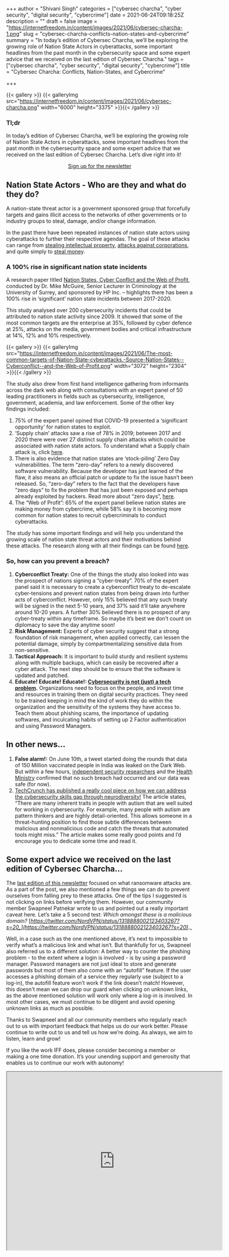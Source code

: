 +++
author = "Shivani Singh"
categories = ["cybersec charcha", "cyber security", "digital security", "cybercrime"]
date = 2021-06-24T09:18:25Z
description = ""
draft = false
image = "https://internetfreedom.in/content/images/2021/06/cybersec-charcha-1.png"
slug = "cybersec-charcha-conflicts-nation-states-and-cybercrime"
summary = "In today’s edition of Cybersec Charcha, we’ll be exploring the growing role of Nation State Actors in cyberattacks, some important headlines from the past month in the cybersecurity space and some expert advice that we received on the last edition of Cybersec Charcha."
tags = ["cybersec charcha", "cyber security", "digital security", "cybercrime"]
title = "Cybersec Charcha: Conflicts, Nation-States, and Cybercrime"

+++


{{< gallery >}}
{{< galleryImg  src="https://internetfreedom.in/content/images/2021/06/cybersec-charcha.png" width="6000" height="3375" >}}{{< /gallery >}}

>>>> <form><script src="https://checkout.razorpay.com/v1/payment-button.js" data-payment_button_id="pl_HLkgeWGQLMuddp" async> </script> </form>

### Tl;dr

In today’s edition of Cybersec Charcha, we’ll be exploring the growing role of Nation State Actors in cyberattacks, some important headlines from the past month in the cybersecurity space and some expert advice that we received on the last edition of Cybersec Charcha. Let’s dive right into it!

<div style="text-align:center;">
    <a href="https://mailer.internetfreedom.in/iff-newsletter-subscription-signup" class="button">Sign up for the newsletter</a>
</div>

## Nation State Actors - Who are they and what do they do?

A nation-state threat actor is a government sponsored group that forcefully targets and gains illicit access to the networks of other governments or to industry groups to steal, damage, and/or change information.

In the past there have been repeated instances of nation state actors using cyberattacks to further their respective agendas. The goal of these attacks can range from [stealing intellectual property](https://www.reuters.com/article/us-usa-china-hacking/u-s-charges-chinese-intelligence-officers-for-jet-engine-data-hack-idUSKCN1N42QG), [attacks against corporations](https://www.bloomberg.com/news/articles/2014-12-11/iranian-hackers-hit-sheldon-adelsons-sands-casino-in-las-vegas), and quite simply to [steal mone](https://www.bbc.com/news/stories-57520169)y.

### **A 100% rise in significant nation state incidents**

A research paper titled [Nation States, Cyber Conflict and the Web of Profit](https://press.hp.com/content/dam/sites/garage-press/press/press-releases/2021/web-of-profit/hp-bps-web-of-profit-report-april-2021.pdf), conducted by Dr. Mike McGuire, Senior Lecturer in Criminology at the University of Surrey, and sponsored by HP Inc. – highlights there has been a 100% rise in ‘significant’ nation state incidents between 2017-2020.

This study analysed over 200 cybersecurity incidents that could be attributed to nation state activity since 2009. It showed that some of the most common targets are the enterprise at 35%, followed by cyber defence at 25%, attacks on the media, government bodies and critical infrastructure at 14%, 12% and 10% respectively.

{{< gallery >}}
{{< galleryImg  src="https://internetfreedom.in/content/images/2021/06/The-most-common-targets-of-Nation-State-cyberattacks.-Source-Nation-States--Cyberconflict--and-the-Web-of-Profit.png" width="3072" height="2304" >}}{{< /gallery >}}

The study also drew from first hand intelligence gathering from informants across the dark web along with consultations with an expert panel of 50 leading practitioners in fields such as cybersecurity, intelligence, government, academia, and law enforcement. Some of the other key findings included:

1. 75% of the expert panel opined that COVID-19 presented a ‘significant opportunity’ for nation states to exploit.
2. ‘Supply chain’ attacks saw a rise of 78% in 2019; between 2017 and 2020 there were over 27 distinct supply chain attacks which could be associated with nation state actors. To understand what a Supply chain attack is, click [here](https://www.investopedia.com/terms/s/supply-chain-attack.asp).
3. There is also evidence that nation states are ‘stock-piling’ Zero Day vulnerabilities. The term “zero-day” refers to a newly discovered software vulnerability. Because the developer has just learned of the flaw, it also means an official patch or update to fix the issue hasn’t been released. So, “zero-day” refers to the fact that the developers have “zero days” to fix the problem that has just been exposed and perhaps already exploited by hackers. Read more about “zero days”, [here](https://heimdalsecurity.com/blog/what-is-a-zero-day-vulnerability/).
4. The “Web of Profit”: 65% of the expert panel believe nation states are making money from cybercrime, while 58% say it is becoming more common for nation states to recruit cybercriminals to conduct cyberattacks.

The study has some important findings and will help you understand the growing scale of nation state threat actors and their motivations behind these attacks. The research along with all their findings can be found [here](https://press.hp.com/content/dam/sites/garage-press/press/press-releases/2021/web-of-profit/hp-bps-web-of-profit-report-april-2021.pdf).

### So, how can you prevent a breach?

1. **Cyberconflict Treaty:** One of the things the study also looked into was the prospect of nations signing a “cyber-treaty”. 70% of the expert panel said it is necessary to create a cyberconflict treaty to de-escalate cyber-tensions and prevent nation states from being drawn into further acts of cyberconflict. However, only 15% believed that any such treaty will be signed in the next 5-10 years, and 37% said it’ll take anywhere around 10-20 years. A further 30% believed there is no prospect of any cyber-treaty within any timeframe. So maybe it’s best we don’t count on diplomacy to save the day anytime soon!
2. **Risk Management:** Experts of cyber security suggest that a strong foundation of risk management, when applied correctly, can lessen the potential damage, simply by compartmentalizing sensitive data from non-sensitive.
3. **Tactical Approach:** It is important to build sturdy and resilient systems along with multiple backups, which can easily be recovered after a cyber attack. The next step should be to ensure that the software is updated and patched.
4. ******Educate! Educate! Educate!:** [Cybersecurity is not (just) a tech problem](https://hbr.org/2021/01/cybersecurity-is-not-just-a-tech-problem).**** Organizations need to focus on the people, and invest time and resources in training them on digital security practices. They need to be trained keeping in mind the kind of work they do within the organization and the sensitivity of the systems they have access to. Teach them about phishing scams, the importance of updating softwares, and inculcating habits of setting up 2 Factor authentication and using Password Managers.

## In other news…

1. **False alarm!:** On June 10th, a tweet started doing the rounds that data of 150 Million vaccinated people in India was leaked on the Dark Web. But within a few hours, [independent security researchers](https://twitter.com/rajaharia/status/1403000365453246465?s=20) and the [Health Ministry](https://www.moneycontrol.com/news/business/health-ministry-security-researcher-deny-cowin-data-breach-affecting-150-million-indians-7016881.html) confirmed that no such breach had occurred and our data was safe (for now).
2. [TechCrunch has published a really cool piece on how we can address the cybersecurity skills gap through neurodiversity!](https://techcrunch.com/2021/06/22/addressing-the-cybersecurity-skills-gap-through-neurodiversity/) The article states, “There are many inherent traits in people with autism that are well suited for working in cybersecurity. For example, many people with autism are pattern thinkers and are highly detail-oriented. This allows someone in a threat-hunting position to find those subtle differences between malicious and nonmalicious code and catch the threats that automated tools might miss.” The article makes some really good points and I’d encourage you to dedicate some time and read it.

## Some expert advice we received on the last edition of Cybersec Charcha…

The [last edition of this newsletter](https://internetfreedom.in/cybersec-charcha/) focused on what ransomware attacks are. As a part of the post, we also mentioned a few things we can do to prevent ourselves from falling prey to these attacks. One of the tips I suggested is not clicking on links before verifying them. However, our community member Swapneel Patnekar wrote to us and pointed out a really important caveat here. Let’s take a 5 second test: _Which amongst these is a malicious domain?_ [_https://twitter.com/NordVPN/status/1318888002123403267?s=20_](https://twitter.com/NordVPN/status/1318888002123403267?s=20)_._

Well, in a case such as the one mentioned above, it’s next to impossible to verify what’s a malicious link and what isn’t. But thankfully for us, Swapneel also referred us to a different solution: A better way to counter the phishing problem - to the extent where a login is involved - is by using a password manager. Password managers are not just ideal to store and generate passwords but most of them also come with an “autofill” feature. If the user accesses a phishing domain of a service they regularly use (subject to a log-in), the autofill feature won’t work if the link doesn’t match! However, this doesn't mean we can drop our guard when clicking on unknown links, as the above mentioned solution will work only where a log-in is involved. In most other cases, we must continue to be diligent and avoid opening unknown links as much as possible.

Thanks to Swapneel and all our community members who regularly reach out to us with important feedback that helps us do our work better. Please continue to write out to us and tell us how we’re doing. As always, we aim to listen, learn and grow!

If you like the work IFF does, please consider becoming a member or making a one time donation. It’s your unending support and generosity that enables us to continue our work with autonomy!

<iframe src="https://drive.google.com/file/d/1KpXRVxR9IjFaJMdRaIGENYsSBkMoclj5/preview" width="580" height="480"></iframe>

> > > <form><script src="https://cdn.razorpay.com/static/widget/subscription-button.js" data-subscription_button_id="pl_HLk5qU1K35hmPH" data-button_theme="brand-color" async> </script> </form>







